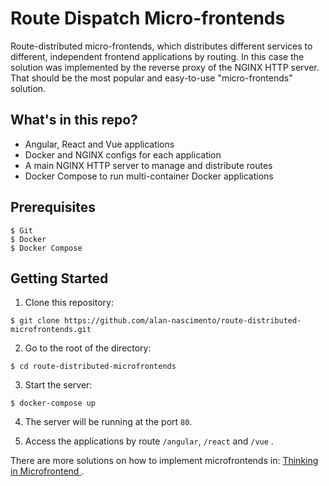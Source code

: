 # Route Dispatch Micro-frontends

Route-distributed micro-frontends, which distributes different services to different, independent frontend applications by routing. In this case the solution was implemented by the reverse proxy of the NGINX HTTP server. That should be the most popular and easy-to-use "micro-frontends" solution.

## What's in this repo?

- Angular, React and Vue applications
- Docker and NGINX configs for each application
- A main NGINX HTTP server to manage and distribute routes
- Docker Compose to run multi-container Docker applications

## Prerequisites

```
$ Git
$ Docker
$ Docker Compose
```

## Getting Started

1. Clone this repository:

```
$ git clone https://github.com/alan-nascimento/route-distributed-microfrontends.git
```

2. Go to the root of the directory:

```
$ cd route-distributed-microfrontends
```

3. Start the server:

```
$ docker-compose up
```

4. The server will be running at the port `80`.

5. Access the applications by route `/angular`, `/react` and `/vue` .

There are more solutions on how to implement microfrontends in: [Thinking in Microfrontend ](https://github.com/phodal/microfrontends).
